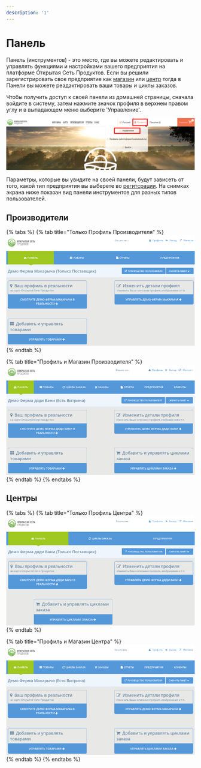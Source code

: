 ```yaml
---
description: '1'
---
```


# Панель

Панель \(инструментов\) - это место, где вы можете редактировать и управлять функциями и настройками вашего предприятия на платформе Открытая Сеть Продуктов. Если вы решили зарегистрировать свое предприятие как [магазин](../your-quick-start-on-ofn-given-who-you-are.md#shop) или [центр](../your-quick-start-on-ofn-given-who-you-are.md#hub) тогда в Панели вы можете реадактировать ваши товары и циклы заказов.

Чтобы получить доступ к своей панели из домашней страницы, сначала войдите в систему, затем нажмите значок профиля в верхнем правом углу и  в выпадающем меню выберите 'Управление'.

![](../.gitbook/assets/dash1.jpg)

Параметры, которые вы увидите на своей панели, будут зависеть от того, какой тип предприятия вы выберете во [регитсрации](register-and-create-your-profile.md). На снимках экрана ниже показан вид панели инструментов для разных типов пользователей.

## Производители

{% tabs %}
{% tab title="Только Профиль Производителя" %}
![](../.gitbook/assets/dashboard-profile-only.png)
{% endtab %}

{% tab title="Профиль и Магазин Производителя" %}
![](../.gitbook/assets/dashboard-shop.png)
{% endtab %}
{% endtabs %}

## Центры

{% tabs %}
{% tab title="Только Профиль Центра" %}
![](../.gitbook/assets/hub-dashboard-profile-only.png)
{% endtab %}

{% tab title="Профиль и Магазин Центра" %}
![](../.gitbook/assets/hub-dashboard-shopfront.png)
{% endtab %}
{% endtabs %}

